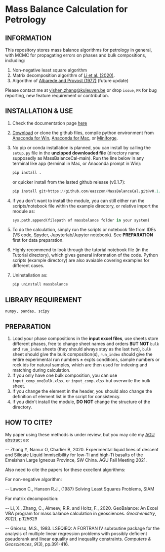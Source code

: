 # Mass Balance Calculation for Petrology
## INFORMATION

This repository stores mass balance algorithms for petrology in general, with MCMC for propagating errors on phases and bulk compositions, including: 

1) Non-negative least square algorithm
2) Matrix decomposition algorithm of [Li et al. (2020)](https://www.sciencedirect.com/science/article/pii/S0009281920300301?casa_token=frTdwy-tVF8AAAAA:z0pcHfcNB3LP4bGdEwWsgbzbauDBsoTKbbit5SnIiEH9htp6Y4zgRZjQttzSVGA34ZXiM-Sne45I). 
3) Algorithm of [Albarede and Provost (1977)](https://www.sciencedirect.com/science/article/pii/0098300477900073) (future update)

Please contact me at yishen.zhang@kuleuven.be or drop `issue`,  `PR` for bug reporting, new feature requirement or contribution.

## INSTALLATION & USE

1. Check the documentation page [here](https://massbalancecal.readthedocs.io/en/latest/)

2. [Download](https://github.com/eazzzon/MassBalanceCal/releases) or clone the github files, compile python environment  from [Anaconda for Win](https://docs.anaconda.com/anaconda/install/windows/), [Anaconda for Mac](https://docs.anaconda.com/anaconda/install/mac-os/), or [Miniforge](https://github.com/conda-forge/miniforge).

3. No pip or conda installation is planned, you can install by calling the `setup.py` file in the **unzipped downloaded file** (directory name supposedly as MassBalanceCal-main). Run the line below in any terminal like app (terminal in Mac, or Anaconda prompt in Win):

   ```python
   pip install .
   ```

   or quicker install from the lasted github release (v0.1.7):

   ```python
   pip install git+https://github.com/eazzzon/MassBalanceCal.git@v0.1.7
   ```

4. If you don't want to install the module, you can still either run the scripts/notebook file within the example directory, or relative import the module as:

   ```python
   sys.path.append(filepath of massbalance folder in your system)
   ```

5. To do the calculation, simply run the scripts or notebook file from IDEs (VS code, Spyder, Jupyterlab/Jupyter notebook). See **PREPARATION** first for data preparation.

6. Highly recommend to look through the tutorial notebook file (in the Tutorial directory), which gives general information of the code. Python scripts (example directory) are also avaiable covering examples for different cases.

7. Uninstallation as:

   ```python
   pip uninstall massbalance
   ```


## LIBRARY REQUIREMENT

``numpy, pandas, scipy``

## PREPARATION

1. Load your phase compositions in the **input excel files**, use sheets store different phases, free to change sheet names and orders **BUT NOT** `bulk` and `run_index` sheets (they should always stay as the last two), `bulk` sheet should give the bulk composition(s), `run_index` should give the entire experimental run numbers ± expts conditions, sample numbers or rock ids for natural samples, which are then used for indexing and matching during calculation. 
2. If you only have one bulk composition, you can use `input_comp_oneBulk.xlsx`, or `input_comp.xlsx` but overwrite the bulk sheet.
3. If you change the element in the header, you should also change the definition of element list in the script for consistency.
4. If you didn't install the module, **DO NOT** change the structure of the directory.

## HOW TO CITE?

My paper using these methods is under review, but you may cite my [AGU abstract](https://ui.adsabs.harvard.edu/abs/2021AGUFM.V25C0119Z/abstract) as:

-- Zhang Y, Namur O, Charlier B, 2020. Experimental liquid lines of descent and Silicate Liquid Immiscibility for low-Ti and high-Ti basalts of the Emeishan Large Igneous Province, SW China. AGU Fall Meeting 2021.

Also need to cite the papers for these excellent algorithms:

For non-negative algorithm:

-- Lawson C., Hanson R.J., (1987) Solving Least Squares Problems, SIAM

For matrix decomposition:

-- Li, X., Zhang, C., Almeev, R.R. and Holtz, F., 2020. GeoBalance: An Excel VBA program for mass balance calculation in geosciences. *Geochemistry*, *80*(2), p.125629

-- Ghiorso, M.S., 1983. LSEQIEQ: A FORTRAN IV subroutine package for the analysis of multiple linear regression problems with possibly deficient pseudorank and linear equality and inequality constraints. *Computers & Geosciences*, *9*(3), pp.391-416.

